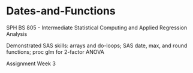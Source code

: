 # Dates-and-Functions

SPH BS 805 - Intermediate Statistical Computing and Applied Regression Analysis

Demonstrated SAS skills: arrays and do-loops; SAS date, max, and round functions; proc glm for 2-factor ANOVA

Assignment Week 3
